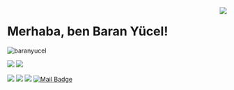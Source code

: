 <img align='right' src="https://github-readme-stats.vercel.app/api?username=cobanov&show_icons=true">

# Merhaba, ben Baran Yücel! 
<p align="left"> <img src="https://komarev.com/ghpvc/?username=cobanov" alt="baranyucel" /> </p>

[![](https://img.shields.io/twitter/follow/mertcobanov?style=social)](https://twitter.com/zbaranyucel)
[![](https://img.shields.io/github/followers/cobanov?style=social)](https://github.com/baranyucel)


[![](https://img.shields.io/badge/twitter-%231DA1F2.svg?&style=for-the-badge&logo=twitter&logoColor=white)](https://twitter.com/zbaranyucel)
[![](https://img.shields.io/badge/linkedin-%230077B5.svg?&style=for-the-badge&logo=linkedin&logoColor=white)](https://www.linkedin.com/in/zeki-baran-y%C3%BCcel-0786b3aa/)
[![](https://img.shields.io/badge/medium-%2312100E.svg?&style=for-the-badge&logo=medium&logoColor=white)](https://medium.com/@baranyucel)
[![Mail Badge](https://img.shields.io/badge/mertcobanov@gmail.com-c14438?style=for-the-badge&logo=Gmail&logoColor=white&link=mailto:yucelzekibaran@gmail.com)](mailto:yucelzekibaran@gmail.com)
